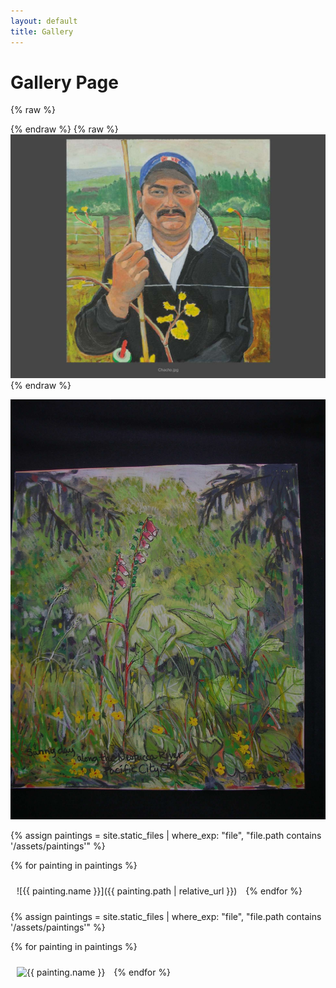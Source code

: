```yaml
---
layout: default
title: Gallery
---
```


# Gallery Page
{% raw %}
<style>
.gallery-item {
  display: inline-block;
  margin: 10px;
}

.gallery-item img {
  width: 200px;
  height: 200px;
  object-fit: cover;
}
</style>
{% endraw %}
{% raw %}
<img src="./assets/paintings/Chacho.JPG" >
{% endraw %}

![IMGIMG](https://github.com/nancytravers/nancytravers.github.io/blob/main/assets/paintings/DSCN2377.jpg)

{% assign paintings = site.static_files | where_exp: "file", "file.path contains '/assets/paintings'" %}

{% for painting in paintings %}
  <div class="gallery-item">
    ![{{ painting.name }}]({{ painting.path | relative_url }})
  </div>
{% endfor %}

{% assign paintings = site.static_files | where_exp: "file", "file.path contains '/assets/paintings'" %}

{% for painting in paintings %}
  <div class="gallery-item">
    <img src="{{ painting.path | relative_url }}" alt="{{ painting.name }}">
  </div>
{% endfor %}


